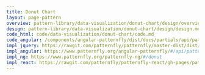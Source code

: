 ```yaml
---
title: Donut Chart
layout: page-pattern
overview: pattern-library/data-visualization/donut-chart/design/overview.md
design: pattern-library/data-visualization/donut-chart/design/design.md
code_html: code/data-visualization/donut-chart/code.md
code_angular: /components/angular-patternfly/dist/docs/partials/api/patternfly.charts.component.pfDonutPctChart.html
impl_jquery: https://rawgit.com/patternfly/patternfly/master-dist/dist/tests/donut-charts.html
impl_angular: https://www.patternfly.org/angular-patternfly/#/api/patternfly.charts.component:pfDonutChart
impl_ng: https://www.patternfly.org/patternfly-ng/#/donut
impl_react: https://rawgit.com/patternfly/patternfly-react/gh-pages/patternfly-3/index.html?selectedKind=patternfly-react%2FData%20Visualization%2FCharts&selectedStory=Donut%20Chart
---
```

